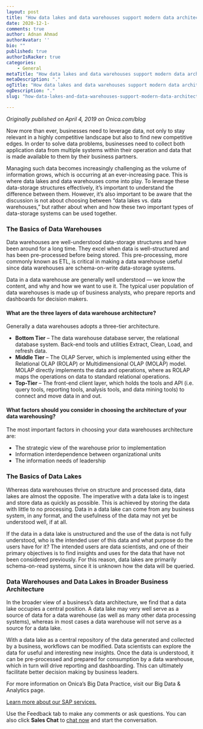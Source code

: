 ```yaml
---
layout: post
title: "How data lakes and data warehouses support modern data architectures"
date: 2020-12-1-
comments: true
author: Adnan Ahmad
authorAvatar: ''
bio: ""
published: true
authorIsRacker: true
categories:
    - General
metaTitle: "How data lakes and data warehouses support modern data architectures"
metaDescription: "."
ogTitle: "How data lakes and data warehouses support modern data architectures"
ogDescription: "."
slug: "how-data-lakes-and-data-warehouses-support-modern-data-architectures"

---
```

*Originally published on April 4, 2019 on Onica.com/blog*

Now more than ever, businesses need to leverage data, not only to stay relevant
in a highly competitive landscape but also to find new competitive edges.
In order to solve data problems, businesses need to collect both application
data from multiple systems within their operation and data that is made available
to them by their business partners.

<!--more-->

Managing such data becomes increasingly challenging as the volume of information grows,
which is occurring at an ever-increasing pace. This is where data lakes and data warehouses
come into play. To leverage these data-storage structures effectively, it’s important to
understand the difference between them. However, it’s also important to be aware that the
discussion is not about choosing between “data lakes vs. data warehouses,” but rather
about when and how these two important types of data-storage systems can be used together.

### The Basics of Data Warehouses

Data warehouses are well-understood data-storage structures and have been around for a
long time. They excel when data is well-structured and has been pre-processed before
being stored. This pre-processing, more commonly known as ETL, is critical in making
a data warehouse useful since data warehouses are schema-on-write data-storage systems.

Data in a data warehouse are generally well understood — we know the content,
and why and how we want to use it. The typical user population of data warehouses
is made up of business analysts, who prepare reports and dashboards for decision makers.

#### What are the three layers of data warehouse architecture?

Generally a data warehouses adopts a three-tier architecture.

- **Bottom Tier** – The data warehouse database server, the relational database system. Back-end tools and utilities Extract, Clean, Load, and refresh data.
- **Middle Tier** – The OLAP Server, which is implemented using either the Relational OLAP (ROLAP) or Multidimensional OLAP (MOLAP) model. MOLAP directly implements the data and operations, where as ROLAP maps the operations on data to standard relational operations.
- **Top-Tier** – The front-end client layer, which holds the tools and API (i.e. query tools, reporting tools, analysis tools, and data mining tools) to connect and move data in and out.

#### What factors should you consider in choosing the architecture of your data warehousing?

The most important factors in choosing your data warehouses architecture are:

- The strategic view of the warehouse prior to implementation
- Information interdependence between organizational units
- The information needs of leadership

### The Basics of Data Lakes

Whereas data warehouses thrive on structure and processed data, data lakes are almost the opposite.
The imperative with a data lake is to ingest and store data as quickly as possible. This is achieved
by storing the data with little to no processing. Data in a data lake can come from any business system,
in any format, and the usefulness of the data may not yet be understood well, if at all.

If the data in a data lake is unstructured and the use of the data is not fully understood,
who is the intended user of this data and what purpose do the users have for it? The intended
users are data scientists, and one of their primary objectives is to find insights and uses
for the data that have not been considered previously. For this reason, data lakes are primarily
schema-on-read systems, since it is unknown how the data will be queried.

### Data Warehouses and Data Lakes in Broader Business Architecture

In the broader view of a business’s data architecture, we find that a data lake occupies a
central position. A data lake may very well serve as a source of data for a data warehouse
(as well as many other data processing systems), whereas in most cases a data warehouse will
not serve as a source for a data lake.

With a data lake as a central repository of the data generated and collected by a
business, workflows can be modified. Data scientists can explore the data for useful
and interesting new insights. Once the data is understood, it can be pre-processed and
prepared for consumption by a data warehouse, which in turn will drive reporting and
dashboarding. This can ultimately facilitate better decision making by business leaders.

For more information on Onica’s Big Data Practice, visit our Big Data & Analytics page.

<a class="cta purple" id="cta" href="https://www.rackspace.com/sap">Learn more about our SAP services.</a>

Use the Feedback tab to make any comments or ask questions. You can also click
**Sales Chat** to [chat now](https://www.rackspace.com/) and start the conversation.
